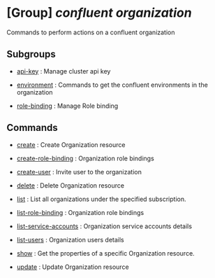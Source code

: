 # [Group] _confluent organization_

Commands to perform actions on a confluent organization

## Subgroups

- [api-key](/Commands/confluent/organization/api-key/readme.md)
: Manage cluster api key

- [environment](/Commands/confluent/organization/environment/readme.md)
: Commands to get the confluent environments in the organization

- [role-binding](/Commands/confluent/organization/role-binding/readme.md)
: Manage Role binding

## Commands

- [create](/Commands/confluent/organization/_create.md)
: Create Organization resource

- [create-role-binding](/Commands/confluent/organization/_create-role-binding.md)
: Organization role bindings

- [create-user](/Commands/confluent/organization/_create-user.md)
: Invite user to the organization

- [delete](/Commands/confluent/organization/_delete.md)
: Delete Organization resource

- [list](/Commands/confluent/organization/_list.md)
: List all organizations under the specified subscription.

- [list-role-binding](/Commands/confluent/organization/_list-role-binding.md)
: Organization role bindings

- [list-service-accounts](/Commands/confluent/organization/_list-service-accounts.md)
: Organization service accounts details

- [list-users](/Commands/confluent/organization/_list-users.md)
: Organization users details

- [show](/Commands/confluent/organization/_show.md)
: Get the properties of a specific Organization resource.

- [update](/Commands/confluent/organization/_update.md)
: Update Organization resource
